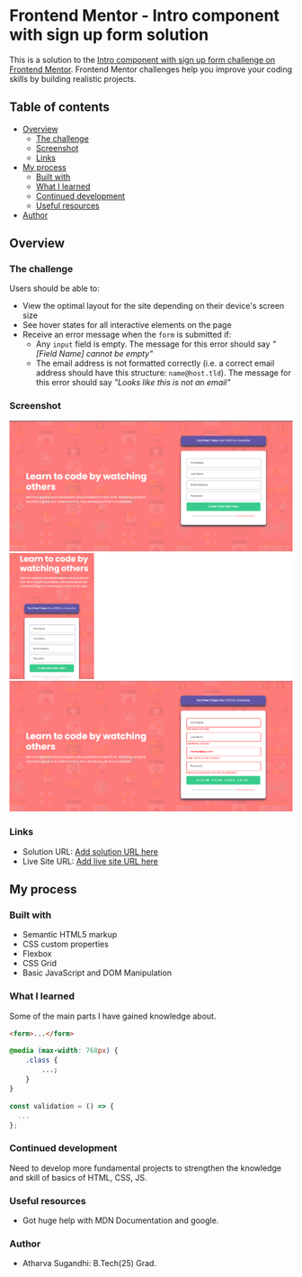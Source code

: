 # Frontend Mentor - Intro component with sign up form solution

This is a solution to the [Intro component with sign up form challenge on Frontend Mentor](https://www.frontendmentor.io/challenges/intro-component-with-signup-form-5cf91bd49edda32581d28fd1). Frontend Mentor challenges help you improve your coding skills by building realistic projects.

## Table of contents

-   [Overview](#overview)
    -   [The challenge](#the-challenge)
    -   [Screenshot](#screenshot)
    -   [Links](#links)
-   [My process](#my-process)
    -   [Built with](#built-with)
    -   [What I learned](#what-i-learned)
    -   [Continued development](#continued-development)
    -   [Useful resources](#useful-resources)
-   [Author](#author)

## Overview

### The challenge

Users should be able to:

-   View the optimal layout for the site depending on their device's screen size
-   See hover states for all interactive elements on the page
-   Receive an error message when the `form` is submitted if:
    -   Any `input` field is empty. The message for this error should say _"[Field Name] cannot be empty"_
    -   The email address is not formatted correctly (i.e. a correct email address should have this structure: `name@host.tld`). The message for this error should say _"Looks like this is not an email"_

### Screenshot

![](./screenshot/Signup.png)
![](./screenshot/Signup-responsive.png)
![](./screenshot/Signup-submit.png)

### Links

-   Solution URL: [Add solution URL here]([https://github.com/Atom-Atharva/SignUp-Page])
-   Live Site URL: [Add live site URL here]([https://atom-atharva.github.io/SignUp-Page/])

## My process

### Built with

-   Semantic HTML5 markup
-   CSS custom properties
-   Flexbox
-   CSS Grid
-   Basic JavaScript and DOM Manipulation

### What I learned

Some of the main parts I have gained knowledge about.

```html
<form>...</form>
```

```css
@media (max-width: 768px) {
    .class {
        ...;
    }
}
```

```js
const validation = () => {
  ...
};
```

### Continued development

Need to develop more fundamental projects to strengthen the knowledge and skill of basics of HTML, CSS, JS.

### Useful resources

-   Got huge help with MDN Documentation and google.

### Author

-   Atharva Sugandhi: B.Tech(25) Grad.
